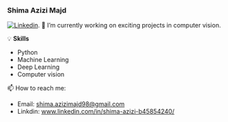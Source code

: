 ### Shima Azizi Majd

[![Linkedin](https://img.shields.io/badge/-LinkedIn-blue?style=flat&logo=Linkedin&logoColor=white)]( www.linkedin.com/in/shima-azizi-b45854240/).
 🔭 I’m currently working on exciting projects in computer vision.

 💡 **Skills**
 
   * Python
   * Machine Learning 
   * Deep Learning 
   * Computer vision

 📫 How to reach me:
 
   * Email: shima.azizimajd98@gmail.com
   * Linkdin: www.linkedin.com/in/shima-azizi-b45854240/


